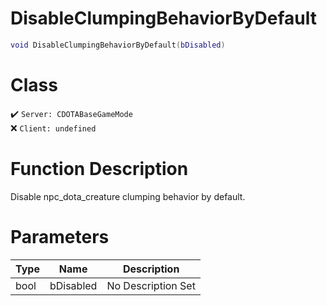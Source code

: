 # DisableClumpingBehaviorByDefault
```lua
void DisableClumpingBehaviorByDefault(bDisabled)
```
# Class
✔️ `Server: CDOTABaseGameMode`  
❌ `Client: undefined`  

# Function Description
Disable npc_dota_creature clumping behavior by default.
# Parameters
Type|Name|Description
--|--|--
bool|bDisabled|No Description Set
